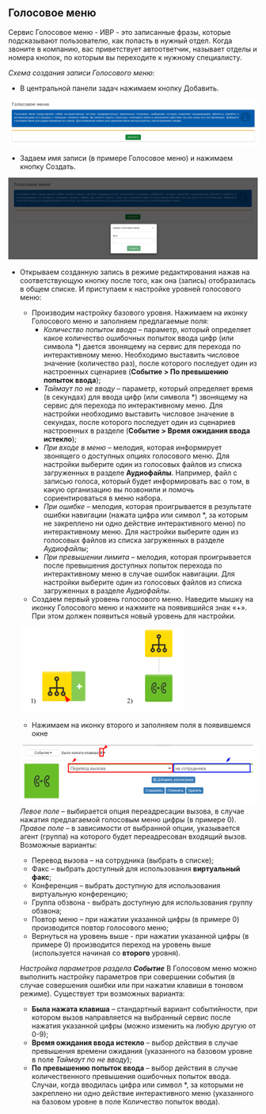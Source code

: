 ## Голосовое меню

Сервис Голосовое меню - ИВР - это записанные фразы, которые подсказывают пользователю, как попасть в нужный отдел. Когда звоните в компанию, вас приветствует автоответчик, называет отделы и номера кнопок, по которым вы переходите к нужному специалисту.

*Схема создания записи Голосового меню*:
 + В центральной панели задач нажимаем кнопку Добавить.

!['login'](../img/Amenities_ivr_main.png)

 + Задаем имя записи (в примере Голосовое меню) и нажимаем кнопку Создать.

!['login'](../img/Amenities_ivr_name.png)

  + Открываем созданную запись в режиме редактирования нажав на соответствующую кнопку после того, как она (запись) отобразилась в общем списке. И приступаем к настройке уровней голосового меню:
    - Производим настройку базового уровня. Нажимаем на иконку Голосового меню и заполняем предлагаемые поля:
      - *Количество попыток ввода* – параметр, который определяет какое количество ошибочных попыток ввода цифр (или символа *) дается звонящему на сервис для перехода по интерактивному меню. Необходимо выставить числовое значение  (количество раз), после которого последует один из настроенных сценариев (**Событие > По превышению попыток ввода**);
      - *Таймаут по не вводу* – параметр, который определяет время (в секундах) для ввода цифр (или символа *) звонящему на сервис для перехода по интерактивному меню. Для настройки необходимо выставить числовое значение в секундах, после которого последует один из сценариев настроенных в разделе (**Событие > Время ожидания ввода истекло**);
      - *При входе в меню* – мелодия, которая информирует звонящего о доступных опциях голосового меню. Для настройки выберите один из голосовых файлов из списка загруженных в разделе **Аудиофайлы**. Например, файл с записью голоса, который будет информировать вас о том, в какую организацию вы позвонили и помочь сориентироваться в меню набора.
      - *При ошибке* – мелодия, которая проигрывается в результате ошибки навигации (нажата цифра или символ *, за которым не закреплено ни одно действие интерактивного меню) по интерактивному меню. Для настройки выберите один из голосовых файлов из списка загруженных в разделе *Аудиофайлы*;
      - *При превышении лимита* – мелодия, которая проигрывается после превышения доступных попыток перехода по интерактивному меню в случае ошибок навигации. Для настройки выберите один из голосовых файлов из списка загруженных в разделе *Аудиофайлы*.
    - Создаем первый уровень голосового меню. Наведите мышку на иконку Голосового меню и
    нажмите на появившийся знак «+». При этом должен появиться новый уровень для настройки.

    !['login'](../img/Amenities_ivr_1.png)

    - Нажимаем на иконку второго и заполняем поля в появившемся окне

    !['login'](../img/Amenities_ivr_2.png)
    *Левое поле* – выбирается опция переадресации вызова, в случае нажатия предлагаемой
голосовым меню цифры (в примере 0).
    *Правое поле* – в зависимости от выбранной опции, указывается агент (группа) на которого будет переадресован входящий вызов. Возможные варианты:
      - Перевод вызова – на сотрудника (выбрать в списке);
      - Факс – выбрать доступный для использования **виртуальный факс**;
      - Конференция – выбрать доступную для использования виртуальную конференцию;
      - Группа обзвона - выбрать доступную для использования группу обзвона;
      - Повтор меню – при нажатии указанной цифры (в примере 0) производится повтор голосового меню;
      - Вернуться на уровень выше - при нажатии указанной цифры (в примере 0) производится переход на уровень выше (используется начиная со **второго** уровня).
    
    *Настройка параметров раздела **Событие***
    В Голосовом меню можно выполнить настройку параметров при совершении события (в случае совершения ошибки или при нажатии клавиши в тоновом режиме). Существует три возможных варианта:
      - **Была нажата клавиша** – стандартный вариант событийности, при котором вызов направляется на выбранный сервис после нажатия указанной цифры (можно изменить на любую другую от 0-9);
      - **Время ожидания ввода истекло** – выбор действия в случае превышения времени ожидания (указанного на базовом уровне в поле *Таймаут по не вводу*);
      - **По превышению попыток ввода** – выбор действия в случае количественного превышения ошибочных попыток ввода. Случаи, когда вводилась цифра или символ *, за которыми не закреплено ни одно действие интерактивного меню (указанного на базовом уровне в поле Количество попыток ввода).
